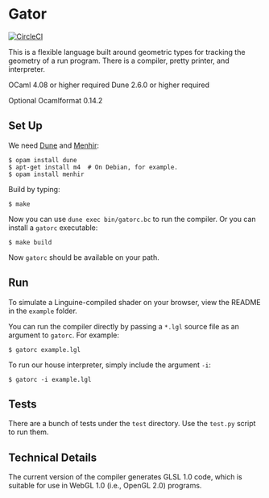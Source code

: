Gator
=====

[![CircleCI](https://circleci.com/gh/cucapra/linguine.svg?style=svg)](https://circleci.com/gh/cucapra/linguine)


This is a flexible language built around geometric types for tracking the geometry of a run program.
There is a compiler, pretty printer, and interpreter.

OCaml 4.08 or higher required
Dune 2.6.0 or higher required

Optional Ocamlformat 0.14.2


Set Up
------

We need [Dune][] and [Menhir][]:

    $ opam install dune
    $ apt-get install m4  # On Debian, for example.
    $ opam install menhir

Build by typing:

    $ make

Now you can use `dune exec bin/gatorc.bc` to run the compiler.
Or you can install a `gatorc` executable:

    $ make build

Now `gatorc` should be available on your path.

[dune]: https://github.com/ocaml/dune
[menhir]: http://gallium.inria.fr/~fpottier/menhir/

Run
---

To simulate a Linguine-compiled shader on your browser, view the README in the `example` folder.

You can run the compiler directly by passing a `*.lgl` source file as an argument to `gatorc`.
For example:

    $ gatorc example.lgl

To run our house interpreter, simply include the argument `-i`:

    $ gatorc -i example.lgl

Tests
-----

There are a bunch of tests under the `test` directory.
Use the `test.py` script to run them.

Technical Details
-----------------

The current version of the compiler generates GLSL 1.0 code, which is suitable for use in WebGL 1.0 (i.e., OpenGL 2.0) programs.
